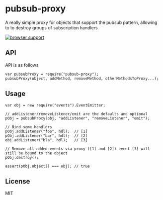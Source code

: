 # pubsub-proxy
A really simple proxy for objects that support the pubsub pattern, allowing to to destroy groups of subscription handlers

[![browser support](https://ci.testling.com/orangemug/pubsub-proxy.png)](https://ci.testling.com/orangemug/pubsub-proxy)

## API
API is as follows

    var pubsubProxy = require("pubsub-proxy");
    pubsubProxy(object, addMethod, removeMethod, otherMethodsToProxy...);

## Usage

    var obj = new require("events").EventEmitter;

    // addListener/removeListener/emit are the defaults and optional
    pObj = pubsubProxy(obj, "addListener", "removeListener", "emit");

    // Bind some handlers
    pObj.addListener("foo", hdl);  // [1]
    pObj.addListener("bar", hdl);  // [2]
    obj.addListener("bla", hdl);   // [3]

    // Remove all added events via proxy ([1] and [2]) event [3] will still be bound to the object
    pObj.destroy();

    assert(pObj.object() === obj); // true

## License
MIT
